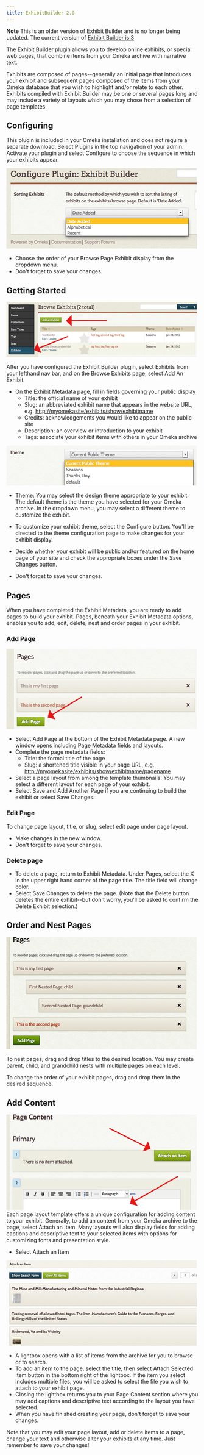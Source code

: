 ```yaml
---
title: ExhibitBuilder 2.0
---
```


**Note** This is an older version of Exhibit Builder and is no longer being updated. The current version of [Exhibit Builder is 3](ExhibitBuilder.md)

The Exhibit Builder plugin allows you to develop online exhibits, or special web pages, that combine items from your Omeka archive with narrative text.

Exhibits are composed of pages--generally an initial page that
introduces your exhibit and subsequent pages composed of the items from your Omeka database that you wish to highlight and/or relate to each other. Exhibits compiled with Exhibit Builder may be one or several pages long and may include a variety of layouts which you may chose from a selection of page templates.


Configuring
--------------------------------------------------------------
This plugin is included in your Omeka installation and does not require a separate download. Select Plugins in the top navigation of your admin. Activate your plugin and select Conflgure to choose the sequence in which your exhibits appear.

![Ebconfig.png](../doc_files/plugin_images/Ebconfig.png)
 
-   Choose the order of your Browse Page Exhibit display from the dropdown menu.
-   Don't forget to save your changes.

Getting Started 
----------------------------------------------------------------
![Ebaddex.png](../doc_files/plugin_images/exhibitbuilder/Ebaddex.png)

After you have configured the Exhibit Builder plugin, select Exhibits from your lefthand nav bar, and on the Browse Exhibits page, select Add An Exhibit.

-   On the Exhibit Metadata page, fill in fields governing your public display
    -   Title: the official name of your exhibit
    -   Slug: an abbreviated exhibit name that appears in the website URL, e.g. <http://myomekasite/exhibits/show/exhibitname>
    -   Credits: acknowledgements you would like to appear on the public site
    -   Description: an overview or introduction to your exhibit
    -   Tags: associate your exhibit items with others in your Omeka archive

![Ebthemesel.png](../doc_files/plugin_images/exhibitbuilder/Ebthemesel.png)

-   Theme: You may select the design theme appropriate to your exhibit. The default theme is the theme you have selected for your Omeka archive. In the dropdown menu, you may select a different theme to customize the exhibit.

-   To customize your exhibit theme, select the Configure button. You'll be directed to the theme configuration page to make changes for your exhibit display.
-   Decide whether your exhibit will be public and/or featured on the home page of your site and check the appropriate boxes under the Save Changes button.
-   Don't forget to save your changes.

Pages
-------------------------------------------------
When you have completed the Exhibit Metadata, you are ready to add pages to build your exhibit. Pages, beneath your Exhibit Metadata options, enables you to add, edit, delete, nest and order pages in your exhibit.

### Add Page

![Ebaddpage.png](../doc_files/plugin_images/exhibitbuilder/Ebaddpage.png)

-   Select Add Page at the bottom of the Exhibit Metadata page. A new window opens including Page Metadata fields and layouts.
-   Complete the page metadata fields:
    -   Title: the formal title of the page
    -   Slug: a shortened title visible in your page URL, e.g. <http://myomekasite/exhibits/show/exhibitname/pagename>
-   Select a page layout from among the template thumbnails. You may select a different layout for each page of your exhibit.
-   Select Save and Add Another Page if you are continuing to build the exhibit or select Save Changes.

### Edit Page
To change page layout, title, or slug, select edit page under page layout.
-   Make changes in the new window.
-   Don't forget to save your changes.

### Delete page
-   To delete a page, return to Exhibit Metadata. Under Pages, select the X in the upper right hand corner of the page title. The title field will change color.
-   Select Save Changes to delete the page. (Note that the Delete button deletes the entire exhibit--but don't worry, you'll be asked to confirm the Delete Exhibit selection.)

## Order and Nest Pages
![Ebnested.png](../doc_files/plugin_images/exhibitbuilder/Ebnested.png)

To nest pages, drag and drop titles to the desired location. You may create parent, child, and grandchild nests with multiple pages on each level.

To change the order of your exhibit pages, drag and drop them in the desired sequence.


Add Content
-------------------------------------------------------------
![Ebattach.png](../doc_files/plugin_images/exhibitbuilder/Ebattach.png)
Each page layout template offers a unique configuration for adding content to your exhibit. Generally, to add an content from your Omeka archive to the page, select Attach an Item. Many layouts will also display fields for adding captions and descriptive text to your selected items with options for customizing fonts and presentation style.

-   Select Attach an Item

![Ebaddpopup.png](../doc_files/plugin_images/Ebaddpopup.png)

-   A lightbox opens with a list of items from the archive for you to browse or to search.
-   To add an item to the page, select the title, then select Attach Selected Item button in the bottom right of the lightbox. If the item you select includes multiple files, you will be asked to select the file you wish to attach to your exhibit page.
-   Closing the lightbox returns you to your Page Content section where you may add captions and descriptive text according to the layout you have selected.
-   When you have finished creating your page, don't forget to save your changes.

Note that you may edit your page layout, add or delete items to a page, change your text and otherwise alter your exhibits at any time. Just remember to save your changes!
